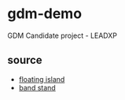 # gdm-demo
GDM Candidate project - LEADXP

## source
- [floating island](https://sketchfab.com/3d-models/floating-island-192393b07d5d4e06a27e9ffc68ac5d89)
- [band stand](https://lumalabs.ai/genie?view=one&one=ea43b794-f6ec-42fc-af56-32cccc729200)